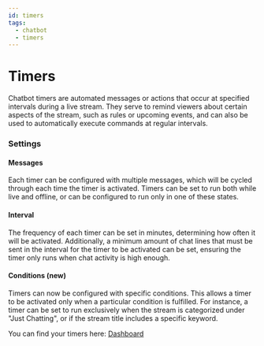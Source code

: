 ```yaml
---
id: timers
tags:
  - chatbot
  - timers
---
```


# Timers

Chatbot timers are automated messages or actions that occur at specified intervals during a live stream. They serve to remind viewers about certain aspects of the stream, such as rules or upcoming events, and can also be used to automatically execute commands at regular intervals.

### Settings

#### Messages

Each timer can be configured with multiple messages, which will be cycled through each time the timer is activated. Timers can be set to run both while live and offline, or can be configured to run only in one of these states.

#### Interval

The frequency of each timer can be set in minutes, determining how often it will be activated. Additionally, a minimum amount of chat lines that must be sent in the interval for the timer to be activated can be set, ensuring the timer only runs when chat activity is high enough.

#### Conditions (new)

Timers can now be configured with specific conditions. This allows a timer to be activated only when a particular condition is fulfilled. For instance, a timer can be set to run exclusively when the stream is categorized under "Just Chatting", or if the stream title includes a specific keyword.

You can find your timers here: [Dashboard](https://streamelements.com/dashboard/bot/timers)
